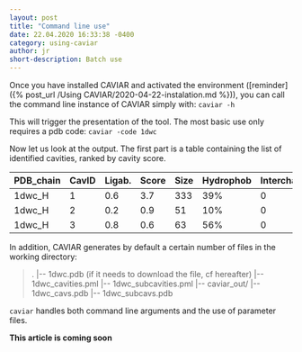 ```yaml
---
layout: post
title: "Command line use"
date: 22.04.2020 16:33:38 -0400
category: using-caviar
author: jr
short-description: Batch use 
---
```


Once you have installed CAVIAR and activated the environment ([reminder]({% post_url /Using CAVIAR/2020-04-22-instalation.md %})), you can call the command line instance of CAVIAR simply with:
```caviar -h```

This will trigger the presentation of the tool. The most basic use only requires a pdb code:
```caviar -code 1dwc```

Now let us look at the output. The first part is a table containing the list of identified cavities, ranked by cavity score. 

PDB_chain | CavID | Ligab. | Score | Size | Hydrophob | Interchain | AltLocs | MissAtoms
----------|-------|--------|-------|------|-----------|------------|---------|----------
1dwc_H    |    1  |  0.6   |  3.7  | 333  |   39%     |     0      |    0    |    0     
1dwc_H    |    2  |  0.2   |  0.9  |  51  |   10%     |     0      |    0    |    0
1dwc_H    |    3  |  0.8   |  0.6  |  63  |   56%     |     0      |    0    |    0



In addition, CAVIAR generates by default a certain number of files in the working directory:

> .
> |-- 1dwc.pdb (if it needs to download the file, cf hereafter)
> |-- 1dwc_cavities.pml
> |-- 1dwc_subcavities.pml
> |-- caviar_out/
>     |-- 1dwc_cavs.pdb
>     |-- 1dwc_subcavs.pdb


```caviar``` handles both command line arguments and the use of parameter files. 


**This article is coming soon**

